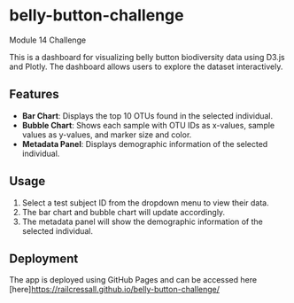 # belly-button-challenge
Module 14 Challenge

This is a dashboard for visualizing belly button biodiversity data using D3.js and Plotly. The dashboard allows users to explore the dataset interactively.

## Features

- **Bar Chart**: Displays the top 10 OTUs found in the selected individual.
- **Bubble Chart**: Shows each sample with OTU IDs as x-values, sample values as y-values, and marker size and color.
- **Metadata Panel**: Displays demographic information of the selected individual.

## Usage

1. Select a test subject ID from the dropdown menu to view their data.
2. The bar chart and bubble chart will update accordingly.
3. The metadata panel will show the demographic information of the selected individual.

## Deployment

The app is deployed using GitHub Pages and can be accessed here [here]https://railcressall.github.io/belly-button-challenge/
